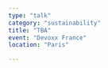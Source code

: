 ```yaml
---
type: "talk"
category: "sustainability"
title: "TBA"
event: "Devoxx France"
location: "Paris"

---
```

